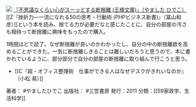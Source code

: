 [![](https://images-fe.ssl-images-amazon.com/images/I/41ahT1oLFaL._SL160_.jpg)](http://www.amazon.co.jp/exec/obidos/ASIN/4837965997/choiyaki81-22/ref=nosim)
[『不思議なくらい心がスーッとする断捨離 (王様文庫)』（やました ひでこ）](http://www.amazon.co.jp/exec/obidos/ASIN/4837965997/choiyaki81-22/ref=nosim)
[[Z『挫折力―一流になれる50の思考・行動術 (PHPビジネス新書)』（冨山和彦）]]という本を読み、捨てる力が必要だなと感じたことに、自分の部屋の汚さも相待って断捨離に興味をもったので購入。

1時間ほどで読了。なぜ断捨離が良いのかわかったし、自分の中の断捨離欲を高めることができた。一気に断捨離しきることは難しいだろうと思うので、本に書かれているように、部分部分で自分の部屋の断捨離に取り組んで行こうと思う。

- [[C『超・オフィス整理術　仕事ができる人はなぜデスクがきれいなのか』（小松 易）]]

著者： #やましたひでこ
出版社： #三笠書房 
発行：2011
分類：[[59家政学、生活科学]]